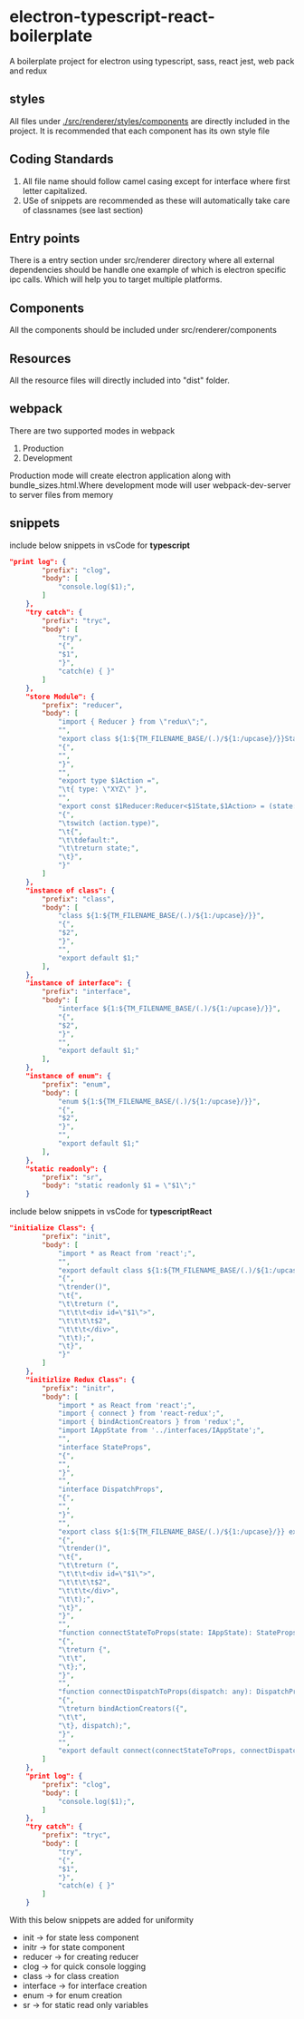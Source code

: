 # electron-typescript-react-boilerplate

A boilerplate project for electron using typescript, sass, react  jest, web pack and redux

## styles

All files under [./src/renderer/styles/components]() are directly included in the project. It is recommended that each component has its own style file


## Coding Standards

1. All file name should follow camel casing except for interface where first letter capitalized.
2. USe of snippets are recommended as these will automatically take care of classnames (see last section)

## Entry points

There is a entry section under src/renderer directory where all external dependencies should be handle one example of which is electron specific ipc calls. Which will help you to target multiple platforms. 

## Components

All the components should be included under src/renderer/components

## Resources

All the resource files will directly included into "dist" folder.

## webpack

There are two supported modes in webpack

1. Production
2. Development

Production mode will create electron application along with bundle_sizes.html.Where development mode will user webpack-dev-server to server files from memory

## snippets

include below snippets in vsCode for <B>typescript</B>

```json
"print log": {
		"prefix": "clog",
		"body": [
			"console.log($1);",
		]
	},
	"try catch": {
		"prefix": "tryc",
		"body": [
			"try",
			"{",
			"$1",
			"}",
			"catch(e) { }"
		]
	},
	"store Module": {
		"prefix": "reducer",
		"body": [
			"import { Reducer } from \"redux\";",
			"",
			"export class ${1:${TM_FILENAME_BASE/(.)/${1:/upcase}/}}State",
			"{",
			"",
			"}",
			"",
			"export type $1Action =",
			"\t{ type: \"XYZ\" }",
			"",
			"export const $1Reducer:Reducer<$1State,$1Action> = (state: $1State = new $1State(), action: $1Action) =>",
			"{",
			"\tswitch (action.type)",
			"\t{",
			"\t\tdefault:",
			"\t\treturn state;",
			"\t}",
			"}"
		]
	},
	"instance of class": {
		"prefix": "class",
		"body": [
			"class ${1:${TM_FILENAME_BASE/(.)/${1:/upcase}/}}",
			"{",
			"$2",
			"}",
			"",
			"export default $1;"
		],
	},
	"instance of interface": {
		"prefix": "interface",
		"body": [
			"interface ${1:${TM_FILENAME_BASE/(.)/${1:/upcase}/}}",
			"{",
			"$2",
			"}",
			"",
			"export default $1;"
		],
	},
	"instance of enum": {
		"prefix": "enum",
		"body": [
			"enum ${1:${TM_FILENAME_BASE/(.)/${1:/upcase}/}}",
			"{",
			"$2",
			"}",
			"",
			"export default $1;"
		],
	},
	"static readonly": {
		"prefix": "sr",
		"body": "static readonly $1 = \"$1\";"
	}
```

include below snippets in vsCode for <B>typescriptReact</B>

```json
"initialize Class": {
		"prefix": "init",
		"body": [
			"import * as React from 'react';",
			"",
			"export default class ${1:${TM_FILENAME_BASE/(.)/${1:/upcase}/}} extends React.Component",
			"{",
			"\trender()",
			"\t{",
			"\t\treturn (",
			"\t\t\t<div id=\"$1\">",
			"\t\t\t\t$2",
			"\t\t\t</div>",
			"\t\t);",
			"\t}",
			"}"
		]
	},
	"initizlize Redux Class": {
		"prefix": "initr",
		"body": [
			"import * as React from 'react';",
			"import { connect } from 'react-redux';",
			"import { bindActionCreators } from 'redux';",
			"import IAppState from '../interfaces/IAppState';",
			"",
			"interface StateProps",
			"{",
			"",
			"}",
			"",
			"interface DispatchProps",
			"{",
			"",
			"}",
			"",
			"export class ${1:${TM_FILENAME_BASE/(.)/${1:/upcase}/}} extends React.Component<StateProps & DispatchProps, any>",
			"{",
			"\trender()",
			"\t{",
			"\t\treturn (",
			"\t\t\t<div id=\"$1\">",
			"\t\t\t\t$2",
			"\t\t\t</div>",
			"\t\t);",
			"\t}",
			"}",
			"",
			"function connectStateToProps(state: IAppState): StateProps",
			"{",
			"\treturn {",
			"\t\t",
			"\t};",
			"}",
			"",
			"function connectDispatchToProps(dispatch: any): DispatchProps",
			"{",
			"\treturn bindActionCreators({",
			"\t\t",
			"\t}, dispatch);",
			"}",
			"",
			"export default connect(connectStateToProps, connectDispatchToProps)($1);"
		]
	},
	"print log": {
		"prefix": "clog",
		"body": [
			"console.log($1);",
		]
	},
	"try catch": {
		"prefix": "tryc",
		"body": [
			"try",
			"{",
			"$1",
			"}",
			"catch(e) { }"
		]
	}
```


With this below snippets are added for uniformity


- init -> for state less component
- initr -> for state component
- reducer -> for creating reducer
- clog -> for quick console logging
- class -> for class creation
- interface -> for interface creation
- enum -> for enum creation
- sr -> for static read only variables
